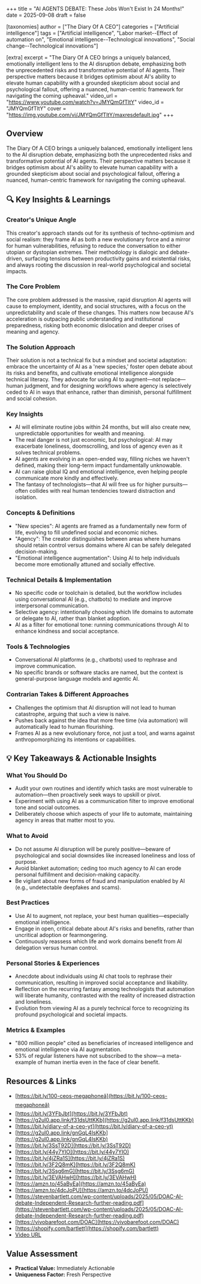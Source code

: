 +++
title = "AI AGENTS DEBATE: These Jobs Won't Exist In 24 Months!"
date = 2025-09-08
draft = false

[taxonomies]
author = ["The Diary Of A CEO"]
categories = ["Artificial intelligence"]
tags = ["Artificial intelligence", "Labor market--Effect of automation on", "Emotional intelligence--Technological innovations", "Social change--Technological innovations"]

[extra]
excerpt = "The Diary Of A CEO brings a uniquely balanced, emotionally intelligent lens to the AI disruption debate, emphasizing both the unprecedented risks and transformative potential of AI agents. Their perspective matters because it bridges optimism about AI's ability to elevate human capability with a grounded skepticism about social and psychological fallout, offering a nuanced, human-centric framework for navigating the coming upheaval."
video_url = "https://www.youtube.com/watch?v=JMYQmGfTltY"
video_id = "JMYQmGfTltY"
cover = "https://img.youtube.com/vi/JMYQmGfTltY/maxresdefault.jpg"
+++

## Overview

The Diary Of A CEO brings a uniquely balanced, emotionally intelligent lens to the AI disruption debate, emphasizing both the unprecedented risks and transformative potential of AI agents. Their perspective matters because it bridges optimism about AI's ability to elevate human capability with a grounded skepticism about social and psychological fallout, offering a nuanced, human-centric framework for navigating the coming upheaval.

## 🔍 Key Insights & Learnings

### Creator's Unique Angle
This creator's approach stands out for its synthesis of techno-optimism and social realism: they frame AI as both a new evolutionary force and a mirror for human vulnerabilities, refusing to reduce the conversation to either utopian or dystopian extremes. Their methodology is dialogic and debate-driven, surfacing tensions between productivity gains and existential risks, and always rooting the discussion in real-world psychological and societal impacts.

### The Core Problem
The core problem addressed is the massive, rapid disruption AI agents will cause to employment, identity, and social structures, with a focus on the unpredictability and scale of these changes. This matters now because AI's acceleration is outpacing public understanding and institutional preparedness, risking both economic dislocation and deeper crises of meaning and agency.

### The Solution Approach
Their solution is not a technical fix but a mindset and societal adaptation: embrace the uncertainty of AI as a 'new species,' foster open debate about its risks and benefits, and cultivate emotional intelligence alongside technical literacy. They advocate for using AI to augment—not replace—human judgment, and for designing workflows where agency is selectively ceded to AI in ways that enhance, rather than diminish, personal fulfillment and social cohesion.

### Key Insights
- AI will eliminate routine jobs within 24 months, but will also create new, unpredictable opportunities for wealth and meaning.
- The real danger is not just economic, but psychological: AI may exacerbate loneliness, doomscrolling, and loss of agency even as it solves technical problems.
- AI agents are evolving in an open-ended way, filling niches we haven't defined, making their long-term impact fundamentally unknowable.
- AI can raise global IQ and emotional intelligence, even helping people communicate more kindly and effectively.
- The fantasy of technologists—that AI will free us for higher pursuits—often collides with real human tendencies toward distraction and isolation.

### Concepts & Definitions
- "New species": AI agents are framed as a fundamentally new form of life, evolving to fill undefined social and economic niches.
- "Agency": The creator distinguishes between areas where humans should retain control versus domains where AI can be safely delegated decision-making.
- "Emotional intelligence augmentation": Using AI to help individuals become more emotionally attuned and socially effective.

### Technical Details & Implementation
- No specific code or toolchain is detailed, but the workflow includes using conversational AI (e.g., chatbots) to mediate and improve interpersonal communication.
- Selective agency: intentionally choosing which life domains to automate or delegate to AI, rather than blanket adoption.
- AI as a filter for emotional tone: running communications through AI to enhance kindness and social acceptance.

### Tools & Technologies
- Conversational AI platforms (e.g., chatbots) used to rephrase and improve communication.
- No specific brands or software stacks are named, but the context is general-purpose language models and agentic AI.

### Contrarian Takes & Different Approaches
- Challenges the optimism that AI disruption will not lead to human catastrophe, arguing that such a view is naive.
- Pushes back against the idea that more free time (via automation) will automatically lead to human flourishing.
- Frames AI as a new evolutionary force, not just a tool, and warns against anthropomorphizing its intentions or capabilities.

## 💡 Key Takeaways & Actionable Insights

### What You Should Do
- Audit your own routines and identify which tasks are most vulnerable to automation—then proactively seek ways to upskill or pivot.
- Experiment with using AI as a communication filter to improve emotional tone and social outcomes.
- Deliberately choose which aspects of your life to automate, maintaining agency in areas that matter most to you.

### What to Avoid
- Do not assume AI disruption will be purely positive—beware of psychological and social downsides like increased loneliness and loss of purpose.
- Avoid blanket automation; ceding too much agency to AI can erode personal fulfillment and decision-making capacity.
- Be vigilant about new forms of fraud and manipulation enabled by AI (e.g., undetectable deepfakes and scams).

### Best Practices
- Use AI to augment, not replace, your best human qualities—especially emotional intelligence.
- Engage in open, critical debate about AI's risks and benefits, rather than uncritical adoption or fearmongering.
- Continuously reassess which life and work domains benefit from AI delegation versus human control.

### Personal Stories & Experiences
- Anecdote about individuals using AI chat tools to rephrase their communication, resulting in improved social acceptance and likability.
- Reflection on the recurring fantasy among technologists that automation will liberate humanity, contrasted with the reality of increased distraction and loneliness.
- Evolution from viewing AI as a purely technical force to recognizing its profound psychological and societal impacts.

### Metrics & Examples
- "800 million people" cited as beneficiaries of increased intelligence and emotional intelligence via AI augmentation.
- 53% of regular listeners have not subscribed to the show—a meta-example of human inertia even in the face of clear benefit.

## Resources & Links

- [https://bit.ly/100-ceos-megaphoneâ](https://bit.ly/100-ceos-megaphoneâ)
- [https://bit.ly/3YFbJbt](https://bit.ly/3YFbJbt)
- [https://g2ul0.app.link/f31dsUttKKb](https://g2ul0.app.link/f31dsUttKKb)
- [https://bit.ly/diary-of-a-ceo-yt](https://bit.ly/diary-of-a-ceo-yt)
- [https://g2ul0.app.link/gnGqL4IsKKb](https://g2ul0.app.link/gnGqL4IsKKb)
- [https://bit.ly/3SsT92D](https://bit.ly/3SsT92D)
- [https://bit.ly/44y7YIO](https://bit.ly/44y7YIO)
- [https://bit.ly/4jZRa1S](https://bit.ly/4jZRa1S)
- [https://bit.ly/3F2Q8mK](https://bit.ly/3F2Q8mK)
- [https://bit.ly/3Ssg6mG](https://bit.ly/3Ssg6mG)
- [https://bit.ly/3EVAHwH](https://bit.ly/3EVAHwH)
- [https://amzn.to/45aByEa](https://amzn.to/45aByEa)
- [https://amzn.to/4dcJoPU](https://amzn.to/4dcJoPU)
- [https://stevenbartlett.com/wp-content/uploads/2025/05/DOAC-AI-debate-Independent-Research-further-reading.pdf](https://stevenbartlett.com/wp-content/uploads/2025/05/DOAC-AI-debate-Independent-Research-further-reading.pdf)
- [https://vivobarefoot.com/DOAC](https://vivobarefoot.com/DOAC)
- [https://shopify.com/bartlett](https://shopify.com/bartlett)
- [Video URL](https://www.youtube.com/watch?v=JMYQmGfTltY)

## Value Assessment
- **Practical Value:** Immediately Actionable
- **Uniqueness Factor:** Fresh Perspective

